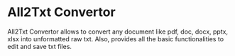 # All2Txt Convertor
All2Txt Convertor allows to convert any document like pdf, doc, docx, pptx, xlsx into unformatted raw txt. Also, provides all the basic functionalities to edit and save txt files.
